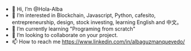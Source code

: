 - 👋 Hi, I’m @Hola-Alba
- 👀 I’m interested in Blockchain, Javascript, Python, cafesito, entrepreneurship, design, stock investing, learning English and 中文。
- 🌱 I’m currently learning "Programing from scratch"
- 💞️ I’m looking to collaborate on your project.
- 📫 How to reach me https://www.linkedin.com/in/albaguzmanquevedo/

<!---
Hola-Alba/Hola-Alba is a ✨ special ✨ repository because its `README.md` (this file) appears on your GitHub profile.
You can click the Preview link to take a look at your changes.
--->
